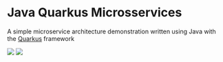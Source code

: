 # Java Quarkus Microsservices

A simple microservice architecture demonstration written using Java with the [Quarkus](https://quarkus.io/) framework

![](https://raw.githubusercontent.com/gustapinto/java_quarkus_microservices/main/docs/Java%20Microservices%20Diagram.png#gh-dark-mode-only)
![](https://raw.githubusercontent.com/gustapinto/java_quarkus_microservices/main/docs/Java%20Microservices%20Diagram%20Light.png#gh-light-mode-only)
